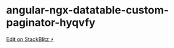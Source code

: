 # angular-ngx-datatable-custom-paginator-hyqvfy

[Edit on StackBlitz ⚡️](https://stackblitz.com/edit/angular-ngx-datatable-custom-paginator-hyqvfy)